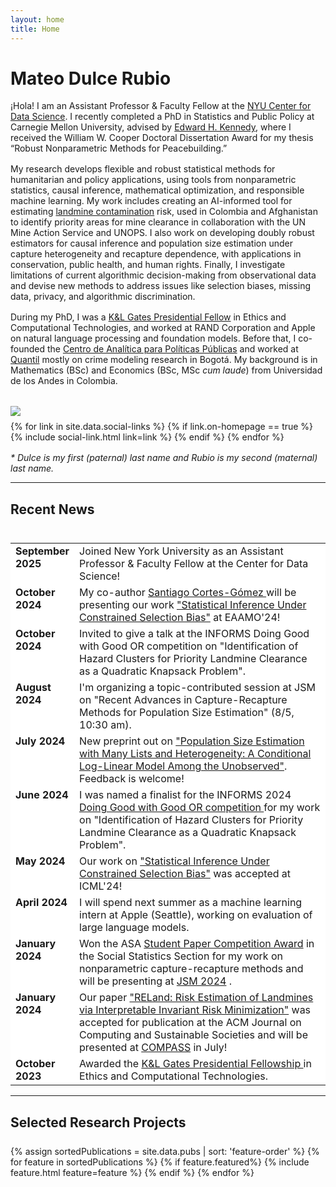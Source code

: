 ```yaml
---
layout: home
title: Home
---
```


<style>
table, th, td {
  border-style: none;
  vertical-align: top;
}
</style>

<div id ="intro-wrapper" class="l-middle">
	<div id="intro-title-wrapper" class="intro-left">
			<h1 id="intro-title">Mateo Dulce Rubio</h1>
	</div>	
	<div class="intro-left">
		<div class="intro-left">
			¡Hola! I am an Assistant Professor & Faculty Fellow at the <a href="https://cds.nyu.edu/">NYU Center for Data Science</a>. I recently completed a PhD in Statistics and Public Policy at Carnegie Mellon University, advised by <a href="https://www.ehkennedy.com/">	Edward H. Kennedy</a>, where I received the William W. Cooper Doctoral Dissertation Award for my thesis “Robust Nonparametric Methods for Peacebuilding.” 
		</div>
		<div style="height: 1rem"></div>
		<div class="intro-left">
			My research develops flexible and robust statistical methods for humanitarian and policy applications, using tools from nonparametric statistics, causal inference, mathematical optimization, and responsible machine learning. My work includes creating an AI-informed tool for estimating <a href="https://news.un.org/en/story/2023/04/1135252"> landmine contamination</a> risk, used in Colombia and Afghanistan to identify priority areas for mine clearance in collaboration with the UN Mine Action Service and UNOPS. I also work on developing doubly robust estimators for causal inference and population size estimation under capture heterogeneity and recapture dependence, with applications in conservation, public health, and human rights. Finally, I investigate limitations of current algorithmic decision-making from observational data and devise new methods to address issues like selection biases, missing data, privacy, and algorithmic discrimination.
		</div>
		<div style="height: 1rem"></div>
		<div class="intro-left">	
			During my PhD, I was a <a href="https://www.cmu.edu/fso/prestigious-%20scholarships/kl-gates-presidential-fellowship/index.html"> K&L Gates Presidential Fellow</a> in Ethics and Computational Technologies, and worked at RAND Corporation and Apple on natural language processing and foundation models. Before that, I co-founded the <a href="https://centroanaliticapp.org/"> Centro de Analítica para Políticas Públicas</a> and worked at <a href="https://quantil.co/en//"> Quantil</a> mostly on crime modeling research in Bogotá. My background is in Mathematics (BSc) and Economics (BSc, MSc <i>cum laude</i>) from Universidad de los Andes in Colombia.
		</div>
	</div>
	<div class="intro-right">
		<div style="height: 2rem"></div>
		<img id="intro-image" class="intro-right" src="/images/MDR.jpg">
		<div style="height: 0.5rem"></div>
		<div id="intro-image-links" class="intro-right">
			{% for link in site.data.social-links %}
				{% if link.on-homepage == true %}
					{% include social-link.html link=link %}
				{% endif %}
			{% endfor %}
    	</div>
    </div>
</div>

<div style="height: 1rem"></div>
<div class="l-middle">	
	<i>* Dulce is my first (paternal) last name and Rubio is my second (maternal) last name.</i> 
</div>



<hr class="l-middle home-hr">
<h2 class="feature-title l-middle">
	Recent News
</h2>
<div style="height: 0.5rem"></div>
<div class="l-middle">
	<table style="background-color:white">
	<tr>
		<td style="width:17%" > <b>September 2025</b> </td>
		<td> Joined New York University as an Assistant Professor & Faculty Fellow at the Center for Data Science! </td>
	</tr>
	<tr>
		<td style="width:17%" > <b>October 2024</b> </td>
		<td> My co-author <a href="https://secg5.github.io/"> Santiago Cortes-Gómez </a> will be presenting our work <a href="https://proceedings.mlr.press/v235/cortes-gomez24a.html"> "Statistical Inference Under Constrained Selection Bias"</a> at EAAMO'24! </td>  
	</tr>
	<tr>
		<td style="width:17%" > <b>October 2024</b> </td>
		<td> Invited to give a talk at the INFORMS Doing Good with Good OR competition on "Identification of Hazard Clusters for Priority Landmine Clearance as a Quadratic Knapsack Problem".</td>  
	</tr>
	<tr>
		<td style="width:17%" > <b>August 2024</b> </td>
		<td> I'm organizing a topic-contributed session at JSM on "Recent Advances in Capture-Recapture Methods for Population Size Estimation" (8/5, 10:30 am).</td>  
	</tr>
	<tr>
		<td style="width:17%" > <b>July 2024</b> </td>
		<td> New preprint out on <a href="https://arxiv.org/pdf/2407.03539"> "Population Size Estimation with Many Lists and Heterogeneity: A Conditional Log-Linear Model Among the Unobserved"</a>. Feedback is welcome!</td>  
	</tr>
	<tr>
		<td style="width:17%" > <b>June 2024</b> </td>
		<td> I was named a finalist for the INFORMS 2024 <a href="https://msom.informs.org/Recognizing-Excellence/INFORMS-Prizes/Doing-Good-with-Good-OR-Student-Paper-Competition"> Doing Good with Good OR competition </a> for my work on "Identification of Hazard Clusters for Priority Landmine Clearance as a Quadratic Knapsack Problem".</td>  
	</tr>
	<tr>
		<td style="width:17%" > <b>May 2024</b> </td>
		<td> Our work on <a href="https://proceedings.mlr.press/v235/cortes-gomez24a.html"> "Statistical Inference Under Constrained Selection Bias"</a>  was accepted at ICML'24!</td>   
	</tr>
	<tr>
		<td style="width:17%" > <b>April 2024</b> </td>
		<td> I will spend next summer as a machine learning intern at Apple (Seattle), working on evaluation of large language models.</td>  
	</tr>
	<tr>
		<td style="width:17%" > <b>January 2024</b> </td>
		<td> Won the ASA <a href="https://magazine.amstat.org/blog/2024/03/01/sections2024winners/"> Student Paper Competition Award</a> in the Social Statistics Section for my work on nonparametric capture-recapture methods and will be presenting at <a href="https://ww2.amstat.org/meetings/jsm/2024/"> JSM 2024</a> .</td>  
	</tr>
	<tr>
		<td><b>January 2024</b></td>
		<td>Our paper <a href="https://arxiv.org/pdf/2311.03115.pdf"> "RELand: Risk Estimation of Landmines via Interpretable Invariant Risk Minimization"</a>  was accepted for publication at the ACM Journal on Computing and Sustainable Societies and will be presented at <a href="https://compass.acm.org/"> COMPASS</a> in July!</td>  
	</tr>
	<tr>
		<td><b>October 2023</b></td>
		<td> Awarded the <a href="https://www.cmu.edu/ethics-ai/about/fellows/fellows-2425.html"> K&L Gates Presidential Fellowship </a> in Ethics and Computational Technologies.</td>  
	</tr> 
	</table>
</div>


<hr class="l-middle home-hr">
<h2 class="feature-title l-middle">
	Selected Research Projects
</h2>
<div style="height: 0.5rem"></div>
<div class="cover-wrapper l-screen">
	{% assign sortedPublications = site.data.pubs | sort: 'feature-order' %}
	{% for feature in sortedPublications %}
		{% if feature.featured%}
			{% include feature.html feature=feature %}
		{% endif %}
	{% endfor %}
</div>
